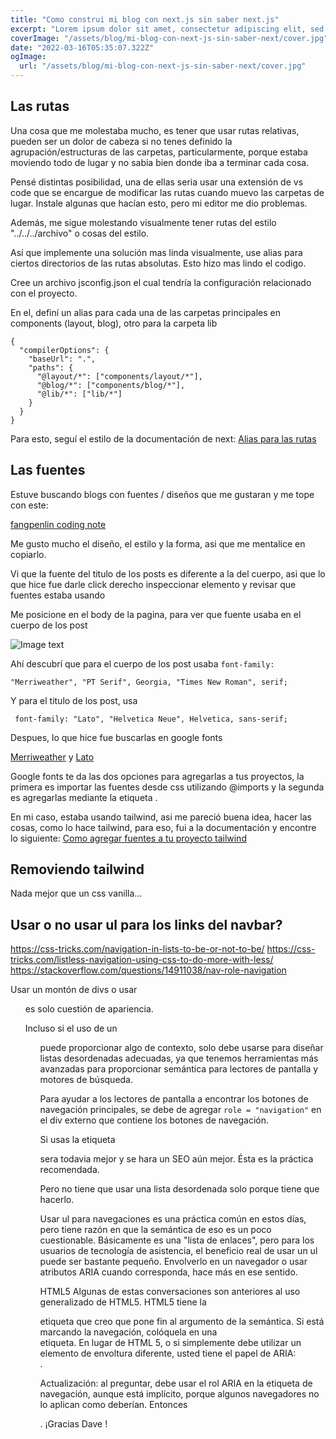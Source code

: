 ```yaml
---
title: "Como construi mi blog con next.js sin saber next.js"
excerpt: "Lorem ipsum dolor sit amet, consectetur adipiscing elit, sed do eiusmod tempor incididunt ut labore et dolore magna aliqua. Praesent elementum facilisis leo vel fringilla est ullamcorper eget. At imperdiet dui accumsan sit amet nulla facilities morbi tempus."
coverImage: "/assets/blog/mi-blog-con-next-js-sin-saber-next/cover.jpg"
date: "2022-03-16T05:35:07.322Z"
ogImage:
  url: "/assets/blog/mi-blog-con-next-js-sin-saber-next/cover.jpg"
---
```


## Las rutas

Una cosa que me molestaba mucho, es tener que usar rutas relativas, pueden ser un dolor de cabeza si no tenes definido la agrupación/estructuras de las carpetas, particularmente, porque estaba moviendo todo de lugar y no sabia bien donde iba a terminar cada cosa.

Pensé distintas posibilidad, una de ellas seria usar una extensión de vs code que se encargue de modificar las rutas cuando muevo las carpetas de lugar. Instale algunas que hacían esto, pero mi editor me dio problemas.

Además, me sigue molestando visualmente tener rutas del estilo "../../../archivo" o cosas del estilo.

Así que implemente una solución mas linda visualmente, use alias para ciertos directorios de las rutas absolutas. Esto hizo mas lindo el codigo.

Cree un archivo jsconfig.json el cual tendría la configuración relacionado con el proyecto.

En el, definí un alias para cada una de las carpetas principales en components (layout, blog), otro para la carpeta lib

```
{
  "compilerOptions": {
    "baseUrl": ".",
    "paths": {
      "@layout/*": ["components/layout/*"],
      "@blog/*": ["components/blog/*"],
      "@lib/*": ["lib/*"]
    }
  }
}
```

Para esto, seguí el estilo de la documentación de next: [Alias para las rutas](https://nextjs.org/docs/advanced-features/module-path-aliases)

## Las fuentes

Estuve buscando blogs con fuentes / diseños que me gustaran y me tope con este:

[fangpenlin coding note](https://fangpenlin.com/posts/2019/10/07/elliptic-curve-cryptography-explained/)

Me gusto mucho el diseño, el estilo y la forma, asi que me mentalice en copiarlo.

Vi que la fuente del titulo de los posts es diferente a la del cuerpo, asi que lo que hice fue darle click derecho inspeccionar elemento y revisar que fuentes estaba usando

Me posicione en el body de la pagina, para ver que fuente usaba en el cuerpo de los post

![Image text](/assets/blog/mi-blog-con-next-js-sin-saber-next/fuentes-del-body-fangpenlin.png)

Ahí descubrí que para el cuerpo de los post usaba `font-family: `

`"Merriweather", "PT Serif", Georgia, "Times New Roman", serif;`

Y para el titulo de los post, usa

` font-family: "Lato", "Helvetica Neue", Helvetica, sans-serif;`

Despues, lo que hice fue buscarlas en google fonts

[Merriweather](https://fonts.google.com/specimen/Merriweather) y [Lato](https://fonts.google.com/specimen/Lato)

Google fonts te da las dos opciones para agregarlas a tus proyectos, la primera es importar las fuentes desde css utilizando @imports y la segunda es agregarlas mediante la etiqueta <link>.

En mi caso, estaba usando tailwind, asi me pareció buena idea, hacer las cosas, como lo hace tailwind, para eso, fui a la documentación y encontre lo siguiente: [Como agregar fuentes a tu proyecto tailwind](https://tailwindcss.com/docs/font-family#setting-the-font-family)

## Removiendo tailwind

Nada mejor que un css vanilla...

## Usar o no usar ul para los links del navbar?

https://css-tricks.com/navigation-in-lists-to-be-or-not-to-be/
https://css-tricks.com/listless-navigation-using-css-to-do-more-with-less/
https://stackoverflow.com/questions/14911038/nav-role-navigation

Usar un montón de divs o usar <ul> es solo cuestión de apariencia.

Incluso si el uso de un <ul> puede proporcionar algo de contexto, solo debe usarse para diseñar listas desordenadas adecuadas, ya que tenemos herramientas más avanzadas para proporcionar semántica para lectores de pantalla y motores de búsqueda.

Para ayudar a los lectores de pantalla a encontrar los botones de navegación principales, se debe de agregar
`role = "navigation"`
en el div externo que contiene los botones de navegación.

Si usas la etiqueta <nav> sera todavia mejor y se hara un SEO aún mejor. Ésta es la práctica recomendada.

Pero no tiene que usar una lista desordenada solo porque tiene que hacerlo.

Usar ul para navegaciones es una práctica común en estos días, pero tiene razón en que la semántica de eso es un poco cuestionable. Básicamente es una "lista de enlaces", pero para los usuarios de tecnología de asistencia, el beneficio real de usar un ul puede ser bastante pequeño. Envolverlo en un navegador o usar atributos ARIA cuando corresponda, hace más en ese sentido.

HTML5
Algunas de estas conversaciones son anteriores al uso generalizado de HTML5. HTML5 tiene la <nav>etiqueta que creo que pone fin al argumento de la semántica. Si está marcando la navegación, colóquela en una <nav>etiqueta. En lugar de HTML 5, o si simplemente debe utilizar un elemento de envoltura diferente, usted tiene el papel de ARIA: <div role="navigation">.

Actualización: al preguntar, debe usar el rol ARIA en la etiqueta de navegación, aunque está implícito, porque algunos navegadores no lo aplican como deberían. Entonces <nav role="navigation">. ¡Gracias Dave !
